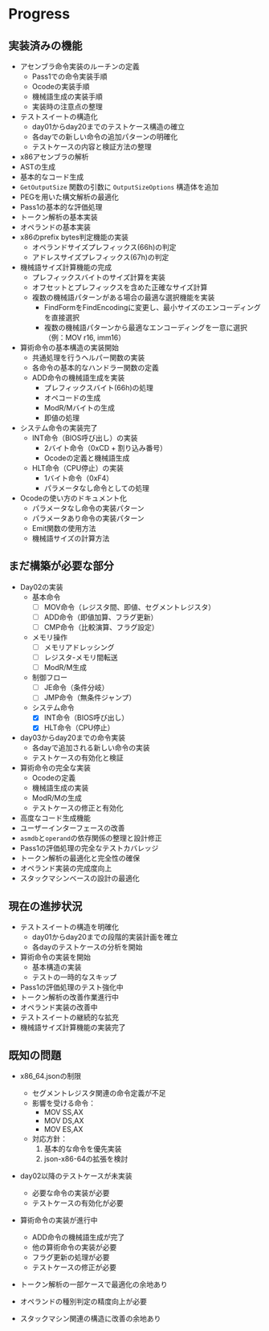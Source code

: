 # Progress

## 実装済みの機能
- アセンブラ命令実装のルーチンの定義
  - Pass1での命令実装手順
  - Ocodeの実装手順
  - 機械語生成の実装手順
  - 実装時の注意点の整理
- テストスイートの構造化
  - day01からday20までのテストケース構造の確立
  - 各dayでの新しい命令の追加パターンの明確化
  - テストケースの内容と検証方法の整理
- x86アセンブラの解析
- ASTの生成
- 基本的なコード生成
- `GetOutputSize` 関数の引数に `OutputSizeOptions` 構造体を追加
- PEGを用いた構文解析の最適化
- Pass1の基本的な評価処理
- トークン解析の基本実装
- オペランドの基本実装
- x86のprefix bytes判定機能の実装
  - オペランドサイズプレフィックス(66h)の判定
  - アドレスサイズプレフィックス(67h)の判定
- 機械語サイズ計算機能の完成
  - プレフィックスバイトのサイズ計算を実装
  - オフセットとプレフィックスを含めた正確なサイズ計算
  - 複数の機械語パターンがある場合の最適な選択機能を実装
    - FindFormをFindEncodingに変更し、最小サイズのエンコーディングを直接選択
    - 複数の機械語パターンから最適なエンコーディングを一意に選択（例：MOV r16, imm16）
- 算術命令の基本構造の実装開始
  - 共通処理を行うヘルパー関数の実装
  - 各命令の基本的なハンドラー関数の定義
  - ADD命令の機械語生成を実装
    - プレフィックスバイト(66h)の処理
    - オペコードの生成
    - ModR/Mバイトの生成
    - 即値の処理
- システム命令の実装完了
  - INT命令（BIOS呼び出し）の実装
    - 2バイト命令（0xCD + 割り込み番号）
    - Ocodeの定義と機械語生成
  - HLT命令（CPU停止）の実装
    - 1バイト命令（0xF4）
    - パラメータなし命令としての処理
- Ocodeの使い方のドキュメント化
  - パラメータなし命令の実装パターン
  - パラメータあり命令の実装パターン
  - Emit関数の使用方法
  - 機械語サイズの計算方法

## まだ構築が必要な部分
- Day02の実装
  - 基本命令
    - [ ] MOV命令（レジスタ間、即値、セグメントレジスタ）
    - [ ] ADD命令（即値加算、フラグ更新）
    - [ ] CMP命令（比較演算、フラグ設定）
  - メモリ操作
    - [ ] メモリアドレッシング
    - [ ] レジスタ-メモリ間転送
    - [ ] ModR/M生成
  - 制御フロー
    - [ ] JE命令（条件分岐）
    - [ ] JMP命令（無条件ジャンプ）
  - システム命令
    - [x] INT命令（BIOS呼び出し）
    - [x] HLT命令（CPU停止）

- day03からday20までの命令実装
  - 各dayで追加される新しい命令の実装
  - テストケースの有効化と検証
- 算術命令の完全な実装
  - Ocodeの定義
  - 機械語生成の実装
  - ModR/Mの生成
  - テストケースの修正と有効化
- 高度なコード生成機能
- ユーザーインターフェースの改善
- `asmdb`と`operand`の依存関係の整理と設計修正
- Pass1の評価処理の完全なテストカバレッジ
- トークン解析の最適化と完全性の確保
- オペランド実装の完成度向上
- スタックマシンベースの設計の最適化

## 現在の進捗状況
- テストスイートの構造を明確化
  - day01からday20までの段階的実装計画を確立
  - 各dayのテストケースの分析を開始
- 算術命令の実装を開始
  - 基本構造の実装
  - テストの一時的なスキップ
- Pass1の評価処理のテスト強化中
- トークン解析の改善作業進行中
- オペランド実装の改善中
- テストスイートの継続的な拡充
- 機械語サイズ計算機能の実装完了

## 既知の問題
- x86_64.jsonの制限
  - セグメントレジスタ関連の命令定義が不足
  - 影響を受ける命令：
    - MOV SS,AX
    - MOV DS,AX
    - MOV ES,AX
  - 対応方針：
    1. 基本的な命令を優先実装
    2. json-x86-64の拡張を検討

- day02以降のテストケースが未実装
  - 必要な命令の実装が必要
  - テストケースの有効化が必要
- 算術命令の実装が進行中
  - ADD命令の機械語生成が完了
  - 他の算術命令の実装が必要
  - フラグ更新の処理が必要
  - テストケースの修正が必要
- トークン解析の一部ケースで最適化の余地あり
- オペランドの種別判定の精度向上が必要
- スタックマシン関連の構造に改善の余地あり
